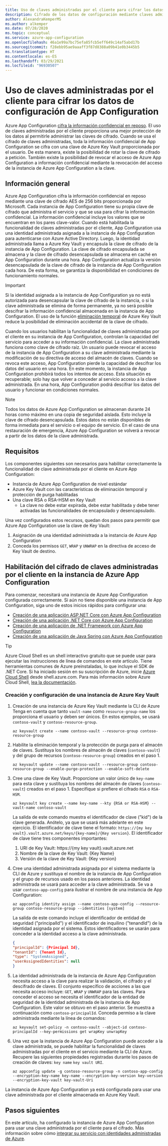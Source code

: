 ```yaml
---
title: Uso de claves administradas por el cliente para cifrar los datos de configuración
description: Cifrado de los datos de configuración mediante claves administradas por el cliente
author: AlexandraKemperMS
ms.author: alkemper
ms.date: 07/28/2020
ms.topic: conceptual
ms.service: azure-app-configuration
ms.openlocfilehash: 46a1e99a7bc75efa85fcb5eff649c14af5abd17b
ms.sourcegitcommit: f28ebb95ae9aaaff3f87d8388a09b41e0b3445b5
ms.translationtype: HT
ms.contentlocale: es-ES
ms.lasthandoff: 03/29/2021
ms.locfileid: "96930507"
---
```

# <a name="use-customer-managed-keys-to-encrypt-your-app-configuration-data"></a>Uso de claves administradas por el cliente para cifrar los datos de configuración de App Configuration
Azure App Configuration [cifra la información confidencial en reposo](../security/fundamentals/encryption-atrest.md). El uso de claves administradas por el cliente proporciona una mejor protección de los datos al permitirle administrar las claves de cifrado.  Cuando se usa el cifrado de claves administradas, toda la información confidencial de App Configuration se cifra con una clave de Azure Key Vault proporcionada por el usuario.  De esta manera, existe la posibilidad de rotar la clave de cifrado a petición.  También existe la posibilidad de revocar el acceso de Azure App Configuration a información confidencial mediante la revocación del acceso de la instancia de Azure App Configuration a la clave.

## <a name="overview"></a>Información general 
Azure App Configuration cifra la información confidencial en reposo mediante una clave de cifrado AES de 256 bits proporcionada por Microsoft. Cada instancia de App Configuration tiene su propia clave de cifrado que administra el servicio y que se usa para cifrar la información confidencial. La información confidencial incluye los valores que se encuentran en los pares clave-valor.  Cuando está habilitada la funcionalidad de claves administradas por el cliente, App Configuration usa una identidad administrada asignada a la instancia de App Configuration para autenticarse con Azure Active Directory. Luego, la identidad administrada llama a Azure Key Vault y encapsula la clave de cifrado de la instancia de App Configuration. La clave de cifrado encapsulada se almacena y la clave de cifrado desencapsulada se almacena en caché en App Configuration durante una hora. App Configuration actualiza la versión desencapsulada de la clave de cifrado de la instancia de App Configuration cada hora. De esta forma, se garantiza la disponibilidad en condiciones de funcionamiento normales. 

>[!IMPORTANT]
> Si la identidad asignada a la instancia de App Configuration ya no está autorizada para desencapsular la clave de cifrado de la instancia, o si la clave administrada se elimina de forma permanente, ya no será posible descifrar la información confidencial almacenada en la instancia de App Configuration. El uso de la función [eliminación temporal](../key-vault/general/soft-delete-overview.md) de Azure Key Vault reduce la posibilidad de eliminación accidental de la clave de cifrado.

Cuando los usuarios habilitan la funcionalidad de claves administradas por el cliente en su instancia de App Configuration, controlan la capacidad del servicio para acceder a su información confidencial. La clave administrada funciona como clave de cifrado raíz. Un usuario puede revocar el acceso de la instancia de App Configuration a su clave administrada mediante la modificación de su directiva de acceso del almacén de claves. Cuando se revoca este acceso, App Configuration pierde la capacidad de descifrar los datos del usuario en una hora. En este momento, la instancia de App Configuration prohibirá todos los intentos de acceso. Esta situación es recuperable; solo hay que volver a conceder al servicio acceso a la clave administrada.  En una hora, App Configuration podrá descifrar los datos del usuario y funcionar en condiciones normales.

>[!NOTE]
>Todos los datos de Azure App Configuration se almacenan durante 24 horas como máximo en una copia de seguridad aislada. Esto incluye la clave de cifrado desencapsulada. Estos datos no están disponibles de forma inmediata para el servicio o el equipo de servicio. En el caso de una restauración de emergencia, Azure App Configuration se volverá a revocar a partir de los datos de la clave administrada.

## <a name="requirements"></a>Requisitos
Los componentes siguientes son necesarios para habilitar correctamente la funcionalidad de clave administrada por el cliente en Azure App Configuration:
- Instancia de Azure App Configuration de nivel estándar
- Azure Key Vault con las características de eliminación temporal y protección de purga habilitadas
- Una clave RSA o RSA-HSM en Key Vault
    - La clave no debe estar expirada, debe estar habilitada y debe tener activadas las funcionalidades de encapsulado y desencapsulado.

Una vez configurados estos recursos, quedan dos pasos para permitir que Azure App Configuration use la clave de Key Vault:
1. Asignación de una identidad administrada a la instancia de Azure App Configuration
2. Conceda los permisos `GET`, `WRAP` y `UNWRAP` en la directiva de acceso de Key Vault de destino.

## <a name="enable-customer-managed-key-encryption-for-your-azure-app-configuration-instance"></a>Habilitación del cifrado de claves administradas por el cliente en la instancia de Azure App Configuration
Para comenzar, necesitará una instancia de Azure App Configuration configurada correctamente. Si aún no tiene disponible una instancia de App Configuration, siga uno de estos inicios rápidos para configurar una:
- [Creación de una aplicación ASP.NET Core con Azure App Configuration](quickstart-aspnet-core-app.md)
- [Creación de una aplicación .NET Core con Azure App Configuration](quickstart-dotnet-core-app.md)
- [Creación de una aplicación de .NET Framework con Azure App Configuration](quickstart-dotnet-app.md)
- [Creación de una aplicación de Java Spring con Azure App Configuration](quickstart-java-spring-app.md)

>[!TIP]
> Azure Cloud Shell es un shell interactivo gratuito que se puede usar para ejecutar las instrucciones de línea de comandos en este artículo.  Tiene herramientas comunes de Azure preinstaladas, lo que incluye el SDK de .NET Core. Si ha iniciado sesión en su suscripción de Azure, inicie [Azure Cloud Shell](https://shell.azure.com) desde shell.azure.com.  Para más información sobre Azure Cloud Shell, [lea la documentación](../cloud-shell/overview.md).

### <a name="create-and-configure-an-azure-key-vault"></a>Creación y configuración de una instancia de Azure Key Vault
1. Creación de una instancia de Azure Key Vault mediante la CLI de Azure  Tenga en cuenta que tanto `vault-name` como `resource-group-name` los proporciona el usuario y deben ser únicos.  En estos ejemplos, se usará `contoso-vault` y `contoso-resource-group`.

    ```azurecli
    az keyvault create --name contoso-vault --resource-group contoso-resource-group
    ```
    
1. Habilite la eliminación temporal y la protección de purga para el almacén de claves. Sustituya los nombres de almacén de claves (`contoso-vault`) y del grupo de recursos (`contoso-resource-group`) creados en el paso 1.

    ```azurecli
    az keyvault update --name contoso-vault --resource-group contoso-resource-group --enable-purge-protection --enable-soft-delete
    ```
    
1. Cree una clave de Key Vault. Proporcione un valor único de `key-name` para esta clave y sustituya los nombres del almacén de claves (`contoso-vault`) creados en el paso 1. Especifique si prefiere el cifrado `RSA` o `RSA-HSM`.

    ```azurecli
    az keyvault key create --name key-name --kty {RSA or RSA-HSM} --vault-name contoso-vault
    ```
    
    La salida de este comando muestra el identificador de clave ("kid") de la clave generada.  Anótelo, ya que se usará más adelante en este ejercicio.  El identificador de clave tiene el formato: `https://{my key vault}.vault.azure.net/keys/{key-name}/{Key version}`.  El identificador de clave tiene tres componentes importantes:
    1. URI de Key Vault: https://{my key vault}.vault.azure.net
    1. Nombre de la clave de Key Vault: {Key Name}
    1. Versión de la clave de Key Vault: {Key version}

1. Cree una identidad administrada asignada por el sistema mediante la CLI de Azure y sustituya el nombre de la instancia de App Configuration y el grupo de recursos usado en los pasos anteriores. La identidad administrada se usará para acceder a la clave administrada. Se va a usar `contoso-app-config` para ilustrar el nombre de una instancia de App Configuration:
    
    ```azurecli
    az appconfig identity assign --name contoso-app-config --resource-group contoso-resource-group --identities [system]
    ```
    
    La salida de este comando incluye el identificador de entidad de seguridad ("principalId") y el identificador de inquilino ("tenandId") de la identidad asignada por el sistema.  Estos identificadores se usarán para conceder a la identidad acceso a la clave administrada.

    ```json
    {
    "principalId": {Principal Id},
    "tenantId": {Tenant Id},
    "type": "SystemAssigned",
    "userAssignedIdentities": null
    }
    ```

1. La identidad administrada de la instancia de Azure App Configuration necesita acceso a la clave para realizar la validación, el cifrado y el descifrado de claves. El conjunto específico de acciones a las que necesita acceso incluye: `GET`, `WRAP` y `UNWRAP` para las claves.  Para conceder el acceso se necesita el identificador de la entidad de seguridad de la identidad administrada de la instancia de App Configuration. Este valor se obtuvo en el paso anterior. Se muestra a continuación como `contoso-principalId`. Conceda permiso a la clave administrada mediante la línea de comandos:

    ```azurecli
    az keyvault set-policy -n contoso-vault --object-id contoso-principalId --key-permissions get wrapKey unwrapKey
    ```

1. Una vez que la instancia de Azure App Configuration puede acceder a la clave administrada, se puede habilitar la funcionalidad de claves administradas por el cliente en el servicio mediante la CLI de Azure. Recupere las siguientes propiedades registradas durante los pasos de creación de claves: `key name` `key vault URI`.

    ```azurecli
    az appconfig update -g contoso-resource-group -n contoso-app-config --encryption-key-name key-name --encryption-key-version key-version --encryption-key-vault key-vault-Uri
    ```

La instancia de Azure App Configuration ya está configurada para usar una clave administrada por el cliente almacenada en Azure Key Vault.

## <a name="next-steps"></a>Pasos siguientes
En este artículo, ha configurado la instancia de Azure App Configuration para usar una clave administrada por el cliente para el cifrado.  Más información sobre cómo [integrar su servicio con identidades administradas de Azure](howto-integrate-azure-managed-service-identity.md).
